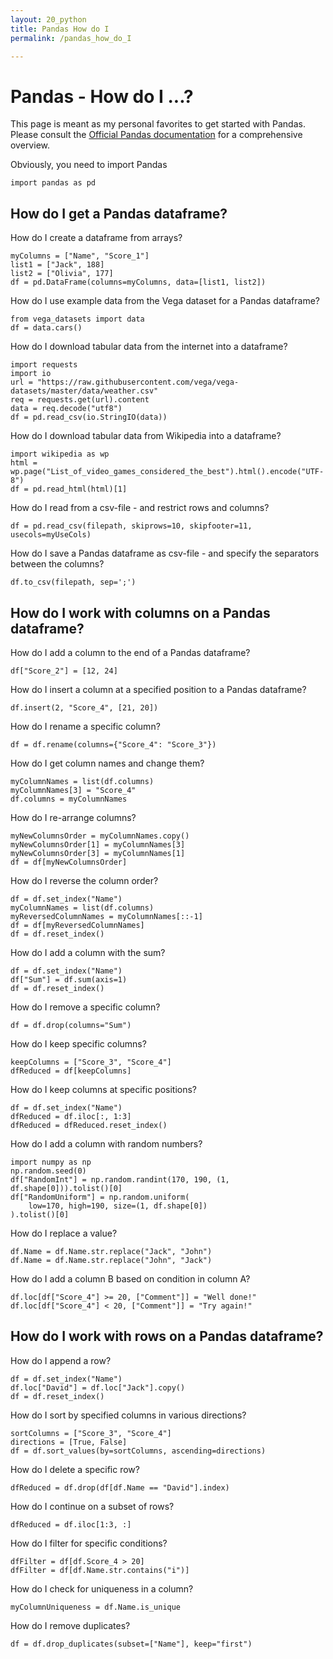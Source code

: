 ```yaml
---
layout: 20_python
title: Pandas How do I
permalink: /pandas_how_do_I

---
```

# Pandas - How do I ...?

This page is meant as my personal favorites to get started with Pandas. 
Please consult the [Official Pandas documentation](https://pandas.pydata.org/docs/user_guide/index.html#user-guide) for a comprehensive overview.

Obviously, you need to import Pandas
>
    import pandas as pd

## How do I get a Pandas dataframe?

How do I create a dataframe from arrays?

>
    myColumns = ["Name", "Score_1"]
    list1 = ["Jack", 188]
    list2 = ["Olivia", 177]
    df = pd.DataFrame(columns=myColumns, data=[list1, list2])


How do I use example data from the Vega dataset for a Pandas dataframe?
>
    from vega_datasets import data
    df = data.cars()

How do I download tabular data from the internet into a dataframe?

>
    import requests
    import io
    url = "https://raw.githubusercontent.com/vega/vega-datasets/master/data/weather.csv"
    req = requests.get(url).content
    data = req.decode("utf8")
    df = pd.read_csv(io.StringIO(data))


How do I download tabular data from Wikipedia into a dataframe?
>
    import wikipedia as wp
    html = wp.page("List_of_video_games_considered_the_best").html().encode("UTF-8")
    df = pd.read_html(html)[1]


How do I read from a csv-file - and restrict rows and columns?
>
    df = pd.read_csv(filepath, skiprows=10, skipfooter=11, usecols=myUseCols)    


How do I save a Pandas dataframe as csv-file - and specify the separators between the columns?
>
    df.to_csv(filepath, sep=';')  


## How do I work with columns on a Pandas dataframe?


How do I add a column to the end of a Pandas dataframe?
>
    df["Score_2"] = [12, 24]

How do I insert a column at a specified position to a Pandas dataframe?
>
    df.insert(2, "Score_4", [21, 20])    

How do I rename a specific column?
>
    df = df.rename(columns={"Score_4": "Score_3"})


How do I get column names and change them?
>
    myColumnNames = list(df.columns)
    myColumnNames[3] = "Score_4"
    df.columns = myColumnNames

How do I re-arrange columns?
>
    myNewColumnsOrder = myColumnNames.copy()
    myNewColumnsOrder[1] = myColumnNames[3]
    myNewColumnsOrder[3] = myColumnNames[1]
    df = df[myNewColumnsOrder]

How do I reverse the column order?        
>
    df = df.set_index("Name")
    myColumnNames = list(df.columns)
    myReversedColumnNames = myColumnNames[::-1]
    df = df[myReversedColumnNames]
    df = df.reset_index()

How do I add a column with the sum?
>
    df = df.set_index("Name")
    df["Sum"] = df.sum(axis=1)
    df = df.reset_index()

How do I remove a specific column?
>
    df = df.drop(columns="Sum")    

How do I keep specific columns?
>
    keepColumns = ["Score_3", "Score_4"]
    dfReduced = df[keepColumns]

How do I keep columns at specific positions?
>
    df = df.set_index("Name")
    dfReduced = df.iloc[:, 1:3]
    dfReduced = dfReduced.reset_index()


How do I add a column with random numbers?
>
    import numpy as np
    np.random.seed(0)
    df["RandomInt"] = np.random.randint(170, 190, (1, df.shape[0])).tolist()[0]
    df["RandomUniform"] = np.random.uniform(
        low=170, high=190, size=(1, df.shape[0])
    ).tolist()[0]


How do I replace a value?
>
    df.Name = df.Name.str.replace("Jack", "John")
    df.Name = df.Name.str.replace("John", "Jack")

How do I add a column B based on condition in column A?
>
    df.loc[df["Score_4"] >= 20, ["Comment"]] = "Well done!"
    df.loc[df["Score_4"] < 20, ["Comment"]] = "Try again!"    


## How do I work with rows on a Pandas dataframe?

 How do I append a row?
 >
    df = df.set_index("Name")
    df.loc["David"] = df.loc["Jack"].copy()
    df = df.reset_index()

How do I sort by specified columns in various directions?
>
    sortColumns = ["Score_3", "Score_4"]
    directions = [True, False]
    df = df.sort_values(by=sortColumns, ascending=directions)

How do I delete a specific row?
>
    dfReduced = df.drop(df[df.Name == "David"].index)


How do I continue on a subset of rows?
>
    dfReduced = df.iloc[1:3, :]


How do I filter for specific conditions?
>
    dfFilter = df[df.Score_4 > 20]
    dfFilter = df[df.Name.str.contains("i")]

How do I check for uniqueness in a column?
>
    myColumnUniqueness = df.Name.is_unique

How do I remove duplicates?
>
    df = df.drop_duplicates(subset=["Name"], keep="first")
